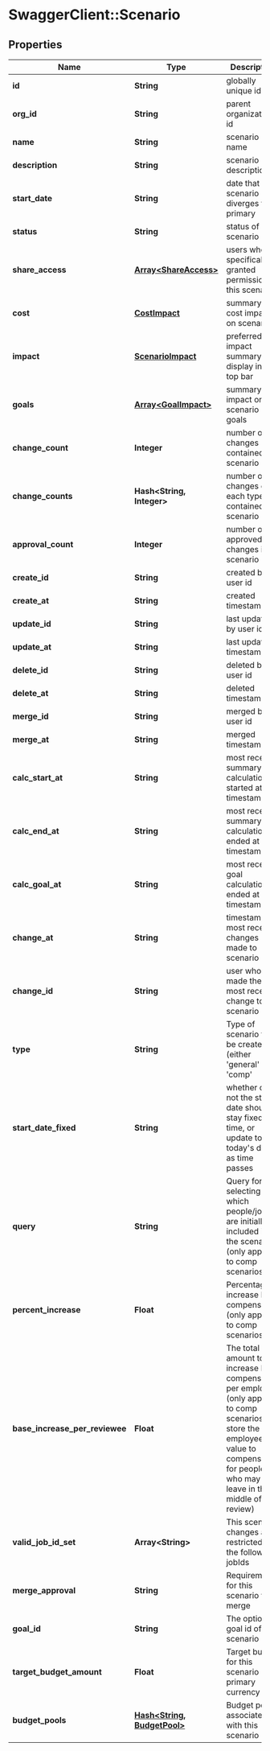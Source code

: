 # SwaggerClient::Scenario

## Properties
Name | Type | Description | Notes
------------ | ------------- | ------------- | -------------
**id** | **String** | globally unique id | 
**org_id** | **String** | parent organization id | 
**name** | **String** | scenario name | 
**description** | **String** | scenario description | [optional] 
**start_date** | **String** | date that this scenario diverges from primary | 
**status** | **String** | status of scenario | 
**share_access** | [**Array&lt;ShareAccess&gt;**](ShareAccess.md) | users who are specifically granted permission to this scenario | 
**cost** | [**CostImpact**](CostImpact.md) | summary of cost impact on scenario | [optional] 
**impact** | [**ScenarioImpact**](ScenarioImpact.md) | preferred impact summary to display in the top bar | [optional] 
**goals** | [**Array&lt;GoalImpact&gt;**](GoalImpact.md) | summary of impact on scenario goals | [optional] 
**change_count** | **Integer** | number of changes contained in scenario | [optional] 
**change_counts** | **Hash&lt;String, Integer&gt;** | number of changes of each type contained in scenario | [optional] 
**approval_count** | **Integer** | number of approved changes in scenario | 
**create_id** | **String** | created by user id | 
**create_at** | **String** | created timestamp | 
**update_id** | **String** | last updated by user id | 
**update_at** | **String** | last updated timestamp | 
**delete_id** | **String** | deleted by user id | [optional] 
**delete_at** | **String** | deleted timestamp | [optional] 
**merge_id** | **String** | merged by user id | [optional] 
**merge_at** | **String** | merged timestamp | [optional] 
**calc_start_at** | **String** | most recent summary calculation started at timestamp | [optional] 
**calc_end_at** | **String** | most recent summary calculation ended at timestamp | [optional] 
**calc_goal_at** | **String** | most recent goal calculation ended at timestamp | [optional] 
**change_at** | **String** | timestamp of most recent changes made to scenario | [optional] 
**change_id** | **String** | user who made the most recent change to scenario | [optional] 
**type** | **String** | Type of scenario to be created (either &#39;general&#39; or &#39;comp&#39; | [optional] 
**start_date_fixed** | **String** | whether or not the start date should stay fixed in time, or update to today&#39;s date as time passes | [optional] 
**query** | **String** | Query for selecting which people/jobs are initially included in the scenario (only applies to comp scenarios) | [optional] 
**percent_increase** | **Float** | Percentage to increase base compensation (only applies to comp scenarios) | [optional] 
**base_increase_per_reviewee** | **Float** | The total amount to increase base compensation per employee (only applies to comp scenarios, we store the per employee value to compensate for people who may leave in the middle of the review) | [optional] 
**valid_job_id_set** | **Array&lt;String&gt;** | This scenario changes are restricted to the following jobIds | [optional] 
**merge_approval** | **String** | Requirement for this scenario to merge | [optional] 
**goal_id** | **String** | The optional goal id of this scenario | [optional] 
**target_budget_amount** | **Float** | Target budget for this scenario in primary currency | [optional] 
**budget_pools** | [**Hash&lt;String, BudgetPool&gt;**](BudgetPool.md) | Budget pools associated with this scenario | [optional] 


